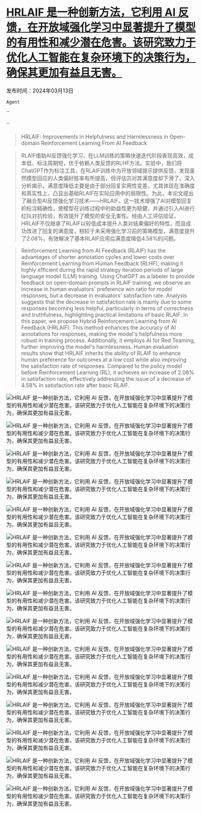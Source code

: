 # [HRLAIF 是一种创新方法，它利用 AI 反馈，在开放域强化学习中显著提升了模型的有用性和减少潜在危害。该研究致力于优化人工智能在复杂环境下的决策行为，确保其更加有益且无害。](https://arxiv.org/abs/2403.08309)

发布时间：2024年03月13日

`Agent`

``

``

> HRLAIF: Improvements in Helpfulness and Harmlessness in Open-domain Reinforcement Learning From AI Feedback

> RLAIF借助AI反馈强化学习，在LLM训练的策略快速迭代阶段表现高效，成本低、标注周期短，优于依赖人类反馈的RLHF方法。实验中，我们将ChatGPT作为标注工具，在RLAIF训练中为开放领域提示提供反馈，发现虽然模型回应的人类偏好胜率有所提高，但评估员对其满意度却下滑了。深入分析揭示，满意度降低主要是由于部分回复实用性变差，尤其体现在准确度和真实性上，凸显出基础RLAIF在实际应用中的局限性。为此，本论文提出了融合型AI反馈强化学习技术——HRLAIF。这一技术增强了AI对模型回复的标注精确性，使模型在训练过程中的助益性更为稳健，并通过引入AI进行红队对抗检验，有效提升了模型的安全无害性。经由人工评估验证，HRLAIF不仅继承了RLAIF以较低成本提升人类对结果偏好的特性，而且成功改进了回复的满意度，相较于未采用强化学习前的策略模型，满意度提升了2.08%，有效解决了基本RLAIF应用后满意度降低4.58%的问题。

> Reinforcement Learning from AI Feedback (RLAIF) has the advantages of shorter annotation cycles and lower costs over Reinforcement Learning from Human Feedback (RLHF), making it highly efficient during the rapid strategy iteration periods of large language model (LLM) training. Using ChatGPT as a labeler to provide feedback on open-domain prompts in RLAIF training, we observe an increase in human evaluators' preference win ratio for model responses, but a decrease in evaluators' satisfaction rate. Analysis suggests that the decrease in satisfaction rate is mainly due to some responses becoming less helpful, particularly in terms of correctness and truthfulness, highlighting practical limitations of basic RLAIF. In this paper, we propose Hybrid Reinforcement Learning from AI Feedback (HRLAIF). This method enhances the accuracy of AI annotations for responses, making the model's helpfulness more robust in training process. Additionally, it employs AI for Red Teaming, further improving the model's harmlessness. Human evaluation results show that HRLAIF inherits the ability of RLAIF to enhance human preference for outcomes at a low cost while also improving the satisfaction rate of responses. Compared to the policy model before Reinforcement Learning (RL), it achieves an increase of 2.08\% in satisfaction rate, effectively addressing the issue of a decrease of 4.58\% in satisfaction rate after basic RLAIF.

![HRLAIF 是一种创新方法，它利用 AI 反馈，在开放域强化学习中显著提升了模型的有用性和减少潜在危害。该研究致力于优化人工智能在复杂环境下的决策行为，确保其更加有益且无害。](../../../paper_images/2403.08309/statisfy.png)

![HRLAIF 是一种创新方法，它利用 AI 反馈，在开放域强化学习中显著提升了模型的有用性和减少潜在危害。该研究致力于优化人工智能在复杂环境下的决策行为，确保其更加有益且无害。](../../../paper_images/2403.08309/preference.png)

![HRLAIF 是一种创新方法，它利用 AI 反馈，在开放域强化学习中显著提升了模型的有用性和减少潜在危害。该研究致力于优化人工智能在复杂环境下的决策行为，确保其更加有益且无害。](../../../paper_images/2403.08309/framework2.png)

![HRLAIF 是一种创新方法，它利用 AI 反馈，在开放域强化学习中显著提升了模型的有用性和减少潜在危害。该研究致力于优化人工智能在复杂环境下的决策行为，确保其更加有益且无害。](../../../paper_images/2403.08309/train_data.png)

![HRLAIF 是一种创新方法，它利用 AI 反馈，在开放域强化学习中显著提升了模型的有用性和减少潜在危害。该研究致力于优化人工智能在复杂环境下的决策行为，确保其更加有益且无害。](../../../paper_images/2403.08309/plot_baseline.png)

![HRLAIF 是一种创新方法，它利用 AI 反馈，在开放域强化学习中显著提升了模型的有用性和减少潜在危害。该研究致力于优化人工智能在复杂环境下的决策行为，确保其更加有益且无害。](../../../paper_images/2403.08309/RLAIF_train.png)

![HRLAIF 是一种创新方法，它利用 AI 反馈，在开放域强化学习中显著提升了模型的有用性和减少潜在危害。该研究致力于优化人工智能在复杂环境下的决策行为，确保其更加有益且无害。](../../../paper_images/2403.08309/RLAIF_test.png)

![HRLAIF 是一种创新方法，它利用 AI 反馈，在开放域强化学习中显著提升了模型的有用性和减少潜在危害。该研究致力于优化人工智能在复杂环境下的决策行为，确保其更加有益且无害。](../../../paper_images/2403.08309/plot_rlaif.png)

![HRLAIF 是一种创新方法，它利用 AI 反馈，在开放域强化学习中显著提升了模型的有用性和减少潜在危害。该研究致力于优化人工智能在复杂环境下的决策行为，确保其更加有益且无害。](../../../paper_images/2403.08309/HRLAIF_train.png)

![HRLAIF 是一种创新方法，它利用 AI 反馈，在开放域强化学习中显著提升了模型的有用性和减少潜在危害。该研究致力于优化人工智能在复杂环境下的决策行为，确保其更加有益且无害。](../../../paper_images/2403.08309/HRLAIF_test.png)

![HRLAIF 是一种创新方法，它利用 AI 反馈，在开放域强化学习中显著提升了模型的有用性和减少潜在危害。该研究致力于优化人工智能在复杂环境下的决策行为，确保其更加有益且无害。](../../../paper_images/2403.08309/plot_rlaif_baseline.png)

![HRLAIF 是一种创新方法，它利用 AI 反馈，在开放域强化学习中显著提升了模型的有用性和减少潜在危害。该研究致力于优化人工智能在复杂环境下的决策行为，确保其更加有益且无害。](../../../paper_images/2403.08309/benchmark.png)

![HRLAIF 是一种创新方法，它利用 AI 反馈，在开放域强化学习中显著提升了模型的有用性和减少潜在危害。该研究致力于优化人工智能在复杂环境下的决策行为，确保其更加有益且无害。](../../../paper_images/2403.08309/toxigen.png)

![HRLAIF 是一种创新方法，它利用 AI 反馈，在开放域强化学习中显著提升了模型的有用性和减少潜在危害。该研究致力于优化人工智能在复杂环境下的决策行为，确保其更加有益且无害。](../../../paper_images/2403.08309/case.png)

![HRLAIF 是一种创新方法，它利用 AI 反馈，在开放域强化学习中显著提升了模型的有用性和减少潜在危害。该研究致力于优化人工智能在复杂环境下的决策行为，确保其更加有益且无害。](../../../paper_images/2403.08309/code.png)